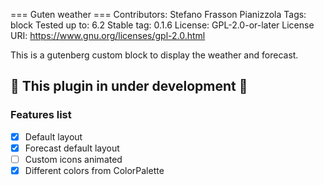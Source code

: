 === Guten weather ===
Contributors:      Stefano Frasson Pianizzola
Tags:              block
Tested up to:      6.2
Stable tag:        0.1.6
License:           GPL-2.0-or-later
License URI:       https://www.gnu.org/licenses/gpl-2.0.html

This is a gutenberg custom block to display the weather and forecast.
## :rotating_light:  This plugin in under development :rotating_light: 

### Features list

- [x] Default layout
- [x] Forecast default layout
- [ ] Custom icons animated
- [x] Different colors from ColorPalette